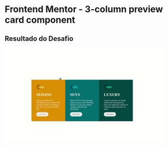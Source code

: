 # Frontend Mentor - 3-column preview card component

## Resultado do Desafio

![Design of 3-column preview card component coding challenge](3col.gif)


